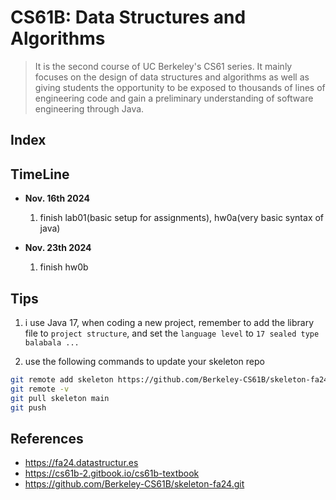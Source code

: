 # CS61B: Data Structures and Algorithms
> It is the second course of UC Berkeley's CS61 series. It mainly focuses on the design of data structures and algorithms as well as giving students the opportunity to be exposed to thousands of lines of engineering code and gain a preliminary understanding of software engineering through Java.

## Index

## TimeLine
- **Nov. 16th 2024**
  1. finish lab01(basic setup for assignments), hw0a(very basic syntax of java) 

- **Nov. 23th 2024**
  1. finish hw0b

## Tips
1. i use Java 17, when coding a new project, remember to add the library file to `project structure`, and set the `language level` to `17 sealed type balabala ...`

2. use the following commands to update your skeleton repo
``` bash
git remote add skeleton https://github.com/Berkeley-CS61B/skeleton-fa24.git
git remote -v
git pull skeleton main
git push
```

## References
- https://fa24.datastructur.es
- https://cs61b-2.gitbook.io/cs61b-textbook
- https://github.com/Berkeley-CS61B/skeleton-fa24.git